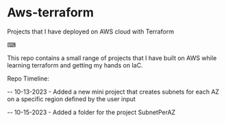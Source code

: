 # Aws-terraform
Projects that I have deployed on AWS cloud with Terraform

⌨

This repo contains a small range of projects that I have built on AWS while learning terraform and getting my hands on IaC.

Repo Timeline:

-- 10-13-2023 -
Added a new mini project that creates subnets for each AZ on a specific region defined by the user input

-- 10-15-2023 - Added a folder for the project SubnetPerAZ



